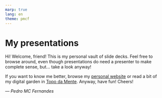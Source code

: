 ```yaml
---
marp: true
lang: en
theme: pmcf
---
```


# My presentations

Hi! Welcome, friend! This is my personal vault of slide decks. Feel free to browse around, even though presentations do need a presenter to make complete sense, but... take a look anyway!

If you want to know me better, browse my [personal website](https://www.pmcf.xyz) or read a bit of my digital garden in [Topo da Mente](https://www.pmcf.xyz/topo-da-mente). Anyway, have fun! Cheers!

_— Pedro MC Fernandes_